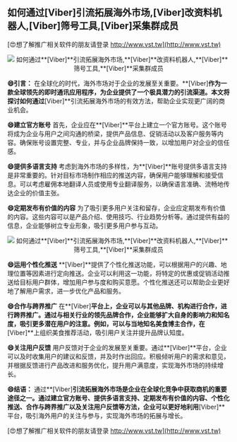 ## **如何通过**[Viber]**引流拓展海外市场,**[Viber]**改资料机器人,**[Viber]**筛号工具,**[Viber]**采集群成员**

[😍想了解推广相关软件的朋友请登录 http://www.vst.tw](http://www.vst.tw)

 <center><img src="https://vst.tw/MP4/tuiguang/png/5.png" alt="如何通过**[Viber]**引流拓展海外市场,**[Viber]**改资料机器人,**[Viber]**筛号工具,**[Viber]**采集群成员"></center>

**😄引言：**
在全球化的时代，海外市场对于企业的发展至关重要。**[Viber]**作为一款全球领先的即时通讯应用程序，为企业提供了一个极具潜力的引流渠道。本文将探讨如何通过**[Viber]**引流拓展海外市场的有效方法，帮助企业实现更广阔的商业机会。

**😄建立官方账号**
首先，企业应在**[Viber]**平台上建立一个官方账号。这个账号将成为企业与用户之间沟通的桥梁，提供产品信息、促销活动以及客户服务等内容。确保账号设置完整、专业，并与企业品牌保持一致，以增加用户对企业的信任感。

**😄提供多语言支持**
考虑到海外市场的多样性，为**[Viber]**账号提供多语言支持是非常重要的。针对目标市场制作相应的推送内容，确保用户能够理解和接受信息。可以考虑雇佣本地翻译人员或使用专业翻译服务，以确保语言准确、流畅地传达企业的价值主张。

**😄定期发布有价值的内容**
为了吸引更多用户关注和留存，企业应定期发布有价值的内容。这些内容可以是产品介绍、使用技巧、行业趋势分析等。通过提供有益的信息，企业能够树立专业形象，吸引更多用户参与互动。

 <center><img src="https://vst.tw/MP4/tuiguang/png/4.png" alt="如何通过**[Viber]**引流拓展海外市场,**[Viber]**改资料机器人,**[Viber]**筛号工具,**[Viber]**采集群成员"></center>

**😄运用个性化推送**
**[Viber]**提供了个性化推送功能，可以根据用户的兴趣、地理位置等因素进行定向推送。企业可以利用这一功能，将特定的优惠或促销活动推送给目标用户群体，增加用户参与度和购买意愿。个性化推送还可以帮助企业更好地了解用户需求，进一步优化产品和服务。

**😄合作与跨界推广**
在**[Viber]**平台上，企业可以与其他品牌、机构进行合作，进行跨界推广。通过与相关行业的领先品牌合作，企业能够扩大自身的影响力和知名度，吸引更多潜在用户的注意。例如，可以与当地知名美食博主合作，在**[Viber]**上组织美食推荐活动，吸引用户关注并提升品牌认知度。

**😄关注用户反馈**
用户反馈对于企业的发展至关重要。通过**[Viber]**平台，企业可以及时收集用户的建议和反馈，并及时作出回应。积极倾听用户的需求和意见，并根据反馈进行产品改进和服务优化，提升用户满意度，实现海外市场的持续增长。

**😄结语：**
通过**[Viber]**引流拓展海外市场是企业在全球化竞争中获取商机的重要途径之一。通过建立官方账号、提供多语言支持、定期发布有价值的内容、个性化推送、合作与跨界推广以及关注用户反馈等方法，企业可以更好地利用**[Viber]**平台，吸引海外用户的关注与参与，实现海外市场的拓展与增长。

[😍想了解推广相关软件的朋友请登录 http://www.vst.tw](http://www.vst.tw)



